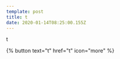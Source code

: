 ```yaml
---
template: post
title: t
date: 2020-01-14T08:25:00.155Z
---
```

t

{% button text="t" href="t" icon="more" %}
